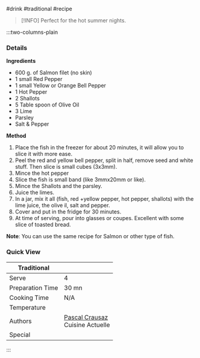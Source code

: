 #drink #traditional #recipe

> [!INFO]
> Perfect for the hot summer nights.

:::two-columns-plain

### Details
**Ingredients**

- 600 g. of Salmon filet (no skin)
- 1 small Red Pepper
- 1 small Yellow or Orange Bell Pepper
- 1 Hot Pepper
- 2 Shallots
- 5 Table spoon of Olive Oil
- 3 Lime
- Parsley
- Salt & Pepper


**Method**

1. Place the fish in the freezer for about 20 minutes, it will allow you to slice it with more ease.
2. Peel the red and yellow bell pepper, split in half, remove seed and white stuff. Then slice is small cubes (3x3mm).
3. Mince the hot pepper
4. Slice the fish is small band (like 3mmx20mm or like).
5. Mince the Shallots and the parsley.
6. Juice the limes.
7. In a jar, mix it all (fish, red +yellow pepper, hot pepper, shallots) with the lime juice, the olive il, salt and pepper.
8. Cover and put in the fridge for 30 minutes.
9. At time of serving, pour into glasses or coupes. Excellent with some slice of toasted bread.

**Note**: You can use the same recipe for Salmon or other type of fish.


### Quick View
| Traditional      |                                                |
| ---------------- | ---------------------------------------------- |
| Serve            | 4                                              |
| Preparation Time | 30 mn                                          |
| Cooking Time     | N/A                                            |
| Temperature      |                                                |
| Authors          | [Pascal Crausaz](mailto:pascal@askpascal.com)  <br>Cuisine Actuelle |
| Special          |                                                |

:::

